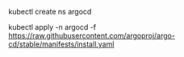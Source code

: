 kubectl create ns argocd 

kubectl apply -n argocd -f https://raw.githubusercontent.com/argoproj/argo-cd/stable/manifests/install.yaml
